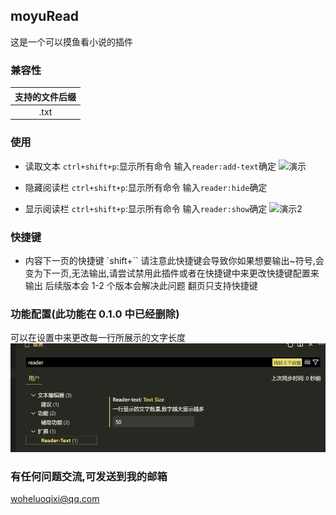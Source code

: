 ## moyuRead

这是一个可以摸鱼看小说的插件

### 兼容性

| 支持的文件后缀 |
| :------------: |
|      .txt      |

### 使用

-   读取文本
    `ctrl+shift+p`:显示所有命令
    输入`reader:add-text`确定
    ![演示](/images/demo.gif)

-   隐藏阅读栏
    `ctrl+shift+p`:显示所有命令
    输入`reader:hide`确定

-   显示阅读栏
    `ctrl+shift+p`:显示所有命令
    输入`reader:show`确定
    ![演示2](/images/show-hide.gif)

### 快捷键

-   内容下一页的快捷键
    `shift+``
    请注意此快捷键会导致你如果想要输出~符号,会变为下一页,无法输出,请尝试禁用此插件或者在快捷键中来更改快捷键配置来输出
    后续版本会 1-2 个版本会解决此问题
    翻页只支持快捷键

### 功能配置(此功能在 0.1.0 中已经删除)

可以在设置中来更改每一行所展示的文字长度
![设置](/images/setting.png)

### 有任何问题交流,可发送到我的邮箱
woheluoqixi@qq.com
